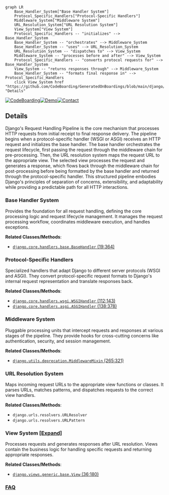 ```mermaid
graph LR
    Base_Handler_System["Base Handler System"]
    Protocol_Specific_Handlers["Protocol-Specific Handlers"]
    Middleware_System["Middleware System"]
    URL_Resolution_System["URL Resolution System"]
    View_System["View System"]
    Protocol_Specific_Handlers -- "initializes" --> Base_Handler_System
    Base_Handler_System -- "orchestrates" --> Middleware_System
    Base_Handler_System -- "uses" --> URL_Resolution_System
    URL_Resolution_System -- "dispatches to" --> View_System
    Middleware_System -- "processes before and after" --> View_System
    Protocol_Specific_Handlers -- "converts protocol requests for" --> Base_Handler_System
    View_System -- "returns responses through" --> Middleware_System
    Base_Handler_System -- "formats final response in" --> Protocol_Specific_Handlers
    click View_System href "https://github.com/CodeBoarding/GeneratedOnBoardings/blob/main/django/View_System.md" "Details"
```

[![CodeBoarding](https://img.shields.io/badge/Generated%20by-CodeBoarding-9cf?style=flat-square)](https://github.com/CodeBoarding/GeneratedOnBoardings)[![Demo](https://img.shields.io/badge/Try%20our-Demo-blue?style=flat-square)](https://www.codeboarding.org/demo)[![Contact](https://img.shields.io/badge/Contact%20us%20-%20contact@codeboarding.org-lightgrey?style=flat-square)](mailto:contact@codeboarding.org)

## Details

Django's Request Handling Pipeline is the core mechanism that processes HTTP requests from initial receipt to final response delivery. The pipeline begins when a protocol-specific handler (WSGI or ASGI) receives an HTTP request and initializes the base handler. The base handler orchestrates the request lifecycle, first passing the request through the middleware chain for pre-processing. Then, the URL resolution system maps the request URL to the appropriate view. The selected view processes the request and generates a response, which flows back through the middleware chain for post-processing before being formatted by the base handler and returned through the protocol-specific handler. This structured pipeline embodies Django's principles of separation of concerns, extensibility, and adaptability while providing a predictable path for all HTTP interactions.

### Base Handler System
Provides the foundation for all request handling, defining the core processing logic and request lifecycle management. It manages the request processing workflow, coordinates middleware execution, and handles exceptions.


**Related Classes/Methods**:

- <a href="https://github.com/django/django/blob/main/django/core/handlers/base.py#L19-L364" target="_blank" rel="noopener noreferrer">`django.core.handlers.base.BaseHandler` (19:364)</a>


### Protocol-Specific Handlers
Specialized handlers that adapt Django to different server protocols (WSGI and ASGI). They convert protocol-specific request formats to Django's internal request representation and translate responses back.


**Related Classes/Methods**:

- <a href="https://github.com/django/django/blob/main/django/core/handlers/wsgi.py#L112-L143" target="_blank" rel="noopener noreferrer">`django.core.handlers.wsgi.WSGIHandler` (112:143)</a>
- <a href="https://github.com/django/django/blob/main/django/core/handlers/asgi.py#L138-L378" target="_blank" rel="noopener noreferrer">`django.core.handlers.asgi.ASGIHandler` (138:378)</a>


### Middleware System
Pluggable processing units that intercept requests and responses at various stages of the pipeline. They provide hooks for cross-cutting concerns like authentication, security, and session management.


**Related Classes/Methods**:

- <a href="https://github.com/django/django/blob/main/django/utils/deprecation.py#L265-L321" target="_blank" rel="noopener noreferrer">`django.utils.deprecation.MiddlewareMixin` (265:321)</a>


### URL Resolution System
Maps incoming request URLs to the appropriate view functions or classes. It parses URLs, matches patterns, and dispatches requests to the correct view handlers.


**Related Classes/Methods**:

- `django.urls.resolvers.URLResolver`
- `django.urls.resolvers.URLPattern`


### View System [[Expand]](./View_System.md)
Processes requests and generates responses after URL resolution. Views contain the business logic for handling specific requests and returning appropriate responses.


**Related Classes/Methods**:

- <a href="https://github.com/django/django/blob/main/django/views/generic/base.py#L36-L180" target="_blank" rel="noopener noreferrer">`django.views.generic.base.View` (36:180)</a>




### [FAQ](https://github.com/CodeBoarding/GeneratedOnBoardings/tree/main?tab=readme-ov-file#faq)